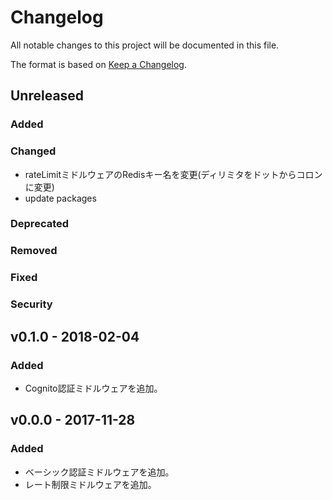 # Changelog
All notable changes to this project will be documented in this file.

The format is based on [Keep a Changelog](http://keepachangelog.com/).

## Unreleased

### Added

### Changed

- rateLimitミドルウェアのRedisキー名を変更(ディリミタをドットからコロンに変更)
- update packages

### Deprecated

### Removed

### Fixed

### Security


## v0.1.0 - 2018-02-04

### Added

- Cognito認証ミドルウェアを追加。

## v0.0.0 - 2017-11-28

### Added

- ベーシック認証ミドルウェアを追加。
- レート制限ミドルウェアを追加。
